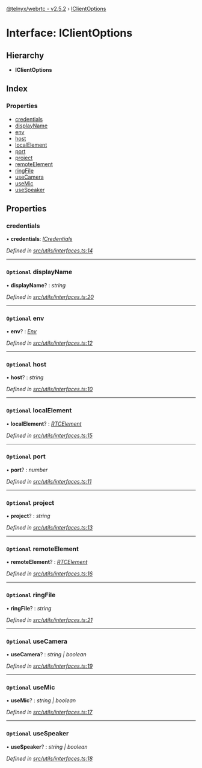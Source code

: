 [@telnyx/webrtc - v2.5.2](../README.md) › [IClientOptions](iclientoptions.md)

# Interface: IClientOptions

## Hierarchy

* **IClientOptions**

## Index

### Properties

* [credentials](iclientoptions.md#credentials)
* [displayName](iclientoptions.md#optional-displayname)
* [env](iclientoptions.md#optional-env)
* [host](iclientoptions.md#optional-host)
* [localElement](iclientoptions.md#optional-localelement)
* [port](iclientoptions.md#optional-port)
* [project](iclientoptions.md#optional-project)
* [remoteElement](iclientoptions.md#optional-remoteelement)
* [ringFile](iclientoptions.md#optional-ringfile)
* [useCamera](iclientoptions.md#optional-usecamera)
* [useMic](iclientoptions.md#optional-usemic)
* [useSpeaker](iclientoptions.md#optional-usespeaker)

## Properties

###  credentials

• **credentials**: *[ICredentials](icredentials.md)*

*Defined in [src/utils/interfaces.ts:14](https://github.com/team-telnyx/webrtc/blob/main/packages/js/src/utils/interfaces.ts#L14)*

___

### `Optional` displayName

• **displayName**? : *string*

*Defined in [src/utils/interfaces.ts:20](https://github.com/team-telnyx/webrtc/blob/main/packages/js/src/utils/interfaces.ts#L20)*

___

### `Optional` env

• **env**? : *[Env](../README.md#env)*

*Defined in [src/utils/interfaces.ts:12](https://github.com/team-telnyx/webrtc/blob/main/packages/js/src/utils/interfaces.ts#L12)*

___

### `Optional` host

• **host**? : *string*

*Defined in [src/utils/interfaces.ts:10](https://github.com/team-telnyx/webrtc/blob/main/packages/js/src/utils/interfaces.ts#L10)*

___

### `Optional` localElement

• **localElement**? : *[RTCElement](../README.md#rtcelement)*

*Defined in [src/utils/interfaces.ts:15](https://github.com/team-telnyx/webrtc/blob/main/packages/js/src/utils/interfaces.ts#L15)*

___

### `Optional` port

• **port**? : *number*

*Defined in [src/utils/interfaces.ts:11](https://github.com/team-telnyx/webrtc/blob/main/packages/js/src/utils/interfaces.ts#L11)*

___

### `Optional` project

• **project**? : *string*

*Defined in [src/utils/interfaces.ts:13](https://github.com/team-telnyx/webrtc/blob/main/packages/js/src/utils/interfaces.ts#L13)*

___

### `Optional` remoteElement

• **remoteElement**? : *[RTCElement](../README.md#rtcelement)*

*Defined in [src/utils/interfaces.ts:16](https://github.com/team-telnyx/webrtc/blob/main/packages/js/src/utils/interfaces.ts#L16)*

___

### `Optional` ringFile

• **ringFile**? : *string*

*Defined in [src/utils/interfaces.ts:21](https://github.com/team-telnyx/webrtc/blob/main/packages/js/src/utils/interfaces.ts#L21)*

___

### `Optional` useCamera

• **useCamera**? : *string | boolean*

*Defined in [src/utils/interfaces.ts:19](https://github.com/team-telnyx/webrtc/blob/main/packages/js/src/utils/interfaces.ts#L19)*

___

### `Optional` useMic

• **useMic**? : *string | boolean*

*Defined in [src/utils/interfaces.ts:17](https://github.com/team-telnyx/webrtc/blob/main/packages/js/src/utils/interfaces.ts#L17)*

___

### `Optional` useSpeaker

• **useSpeaker**? : *string | boolean*

*Defined in [src/utils/interfaces.ts:18](https://github.com/team-telnyx/webrtc/blob/main/packages/js/src/utils/interfaces.ts#L18)*

